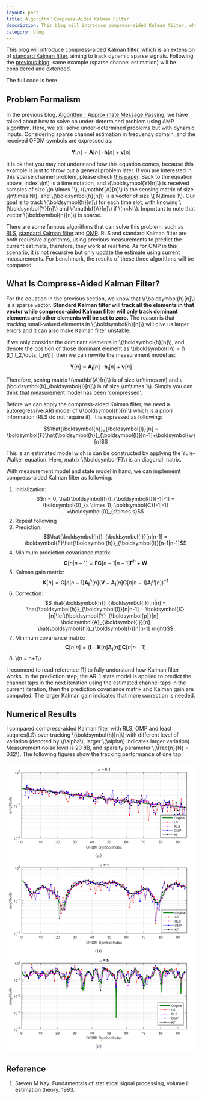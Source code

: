 ```yaml
---
layout: post
title: Algorithm：Compress-Aided Kalman Filter 
description: This blog will introduce compress-aided Kalman filter, which is an extension of <a href = "https://en.wikipedia.org/wiki/Kalman_filter">standard Kalman filter</a>, aiming to track dynamic sparse signals. Following the <a href = "https://danqing117.github.io/AMP">previous blog</a>, same example (sparse channel estimation) will be considered and extended.
category: blog
---
```

<script src="https://cdn.mathjax.org/mathjax/latest/MathJax.js?config=TeX-AMS-MML_HTMLorMML" type="text/javascript"></script>

This blog will introduce compress-aided Kalman filter, which is an extension of <a href = "https://en.wikipedia.org/wiki/Kalman_filter">standard Kalman filter</a>, aiming to track dynamic sparse signals. Following the <a href = "https://danqing117.github.io/AMP">previous blog</a>, same example (sparse channel estimation) will be considered and extended.

The full code is here.

## Problem Formalism
In the previous blog, <a href = "https://danqing117.github.io/AMP">Algorithm：Approximate Message Passing</a>, we have talked about how to solve an under-determined problem using AMP algorithm. Here, we still solve under-determined problems but with dynamic inputs. Considering sparse channel estimation in frequency domain, and the received OFDM symbols are expressed as:

$$\boldsymbol{Y}[n]=\mathbf{A}[n]\cdot\boldsymbol{h}[n] +\boldsymbol{v}[n]$$

It is ok that you may not understand how this equation comes, because this example is just to throw out a general problem later. If you are interested in this sparse channel problem, please check <a href = "https://www.researchgate.net/publication/303365519_Compression-Aided_Kalman_Filter_for_Recursive_Bayesian_Estimation_of_Sparse_Wideband_Channels_in_OFDM_Systems">this paper</a>. Back to the equation above, index \\(n\\) is a time notation, and \\(\boldsymbol{Y}[n]\\) is received samples of size \\(n \times 1\\), \\(\mathbf{A}[n]\\) is the sensing matrix of size \\(n\times N\\), and \\(\boldsymbol{h}[n]\\) is a vector of size \\( N\times 1\\). Our goal is to track \\(\boldsymbol{h}[n]\\) for each time slot, with knowing \\(\boldsymbol{Y}[n]\\) and \\(\mathbf{A}[n]\\) if \\(n<N \\). Important to note that vector \\(\boldsymbol{h}[n]\\) is sparse.

There are some famous algorithms that can solve this problem, such as <a href = "https://en.wikipedia.org/wiki/Recursive_least_squares_filter">RLS</a>, <a href = "https://en.wikipedia.org/wiki/Kalman_filter">standard Kalman filter</a> and <a href = "http://scikit-learn.org/stable/auto_examples/linear_model/plot_omp.html">OMP</a>. RLS and standard Kalman filter are both recursive algorithms, using previous measurements to predict the current estimate, therefore, they work at real time. As for OMP in this scenario, it is not recursive but only update the estimate using current measurements. For benchmark, the results of these three algorithms will be compared.

## What Is Compress-Aided Kalman Filter?
For the equation in the previous section, we know that \\(\boldsymbol{h}[n]\\) is a sparse vector. **Standard Kalman filter will track all the elements in that vector while compress-aided Kalman filter will only track dominant elements and other elements will be set to zero.** The reason is that tracking small-valued elements in \\(\boldsymbol{h}[n]\\) will give us larger errors and it can also make Kalman filter unstable.

If we only consider the dominant elements in \\(\boldsymbol{h}[n]\\), and denote the position of those dominant element as \\(\boldsymbol{l}\\) = [\\(l_1,l_2,\dots, l_m\\)], then we can rewrite the measurement model as:

$$\boldsymbol{Y}[n]\approx\mathbf{A}_\boldsymbol{l}[n]\cdot\boldsymbol{h}_\boldsymbol{l}[n] +\boldsymbol{v}[n]$$

Therefore, sening matrix \\(\mathbf{A}[n]\\) is of size \\(n\times m\\) and \\(\boldsymbol{h}_\boldsymbol{l}[n]\\) is of size \\(m\times 1\\). Simply you can think that measurement model has been 'compressed'. 

Before we can apply the compress-aided Kalman filter, we need a <a href = "https://en.wikipedia.org/wiki/Autoregressive_model">autoregressive(AR)</a> model of \\(\boldsymbol{h}[n]\\) which is a priori information (RLS do not require it). It is expressed as following:

$$\hat{\boldsymbol{h}}_{\boldsymbol{l}}[n] = \boldsymbol{F}\hat{\boldsymbol{h}}_{\boldsymbol{l}}[n-1]+\boldsymbol{w}[n]$$ 

This is an estimated model wich is can be constructed by applying the Yule-Walker equation. Here, matrix \\(\boldsymbol{F}\\) is an diagonal matrix. 

With measurement model and state model in hand, we can implememt compress-aided Kalman filter as following:

1. Initialization: 
$$n = 0, \hat{\boldsymbol{h}}_{\boldsymbol{l}}[-1|-1] = \boldsymbol{0}_{s \times 1}, \boldsymbol{C}[-1|-1] =\boldsymbol{0}_{s\times s}$$
2. Repeat following
3. Prediction: 
$$\hat{\boldsymbol{h}}_{\boldsymbol{l}}[n|n-1] = \boldsymbol{F}\hat{\boldsymbol{h}}_{\boldsymbol{l}}[n-1|n-1]$$
4. Minimum prediction covariance matrix:
$$\boldsymbol{C}[n|n-1] =\boldsymbol{F} \boldsymbol{C}[n-1|n-1]\boldsymbol{F}^{h} +\boldsymbol{W}$$
5. Kalman gain matrix: 
$$\boldsymbol{K}[n] = \boldsymbol{C}[n|n-1]\boldsymbol{A}^h_{\boldsymbol{l}}[n]\left(\boldsymbol{V}+\boldsymbol{A}_{\boldsymbol{l}}[n]\boldsymbol{C}[n|n-1]\boldsymbol{A}^h_{\boldsymbol{l}}[n]\right)^{-1}$$
6. Correction: 
$$ \hat{\boldsymbol{h}}_{\boldsymbol{l}}[n|n] =  \hat{\boldsymbol{h}}_{\boldsymbol{l}}[n|n-1] + \boldsymbol{K}[n]\left(\boldsymbol{Y}_{\boldsymbol{p}}[n] -\boldsymbol{A}_{\boldsymbol{l}}[n] \hat{\boldsymbol{h}}_{\boldsymbol{l}}[n|n-1] \right)$$
7. Minimum covariance matrix: 
$$\boldsymbol{C}[n|n] = \left( \boldsymbol{I} - \boldsymbol{K}[n]\boldsymbol{A}_{\boldsymbol{l}}[n]\right)\boldsymbol{C}[n|n-1]$$
8. \\(n = n+1\\)

I recomend to read reference [1] to fully understand how Kalman filter works. In the prediction step, the AR-1 state model is applied to predict the channel taps in the next iteration using the estimated channel taps in the current iteration, then the prediction covariance matrix and Kalman gain are computed. The larger Kalman gain indicates that more correction is needed.

## Numerical Results
I compared compress-aided Kalman filter with RLS, OMP and least suqares(LS) over tracking \\(\boldsymbol{h}[n]\\) with different level of variation (denoted by \\(\alpha\\), larger \\(\alpha\\) indicates larger variation). Measurement noise level is 20 dB, and sparsity parameter \\(\frac{n}{N} = 0.12\\). The following figures show the tracking performance of one tap. 

![Git Bash](/images/githubpages/KF.png)

## Reference
1. Steven M Kay. Fundamentals of statistical signal processing, volume i: estimation theory. 1993.


